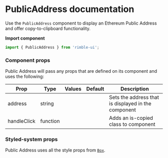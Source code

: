 # PublicAddress documentation
Use the `PublicAddress` component to display an Ethereum Public Address and offer copy-to-clipboard functionality.

**Import component**

```jsx
import { PublicAddress } from 'rimble-ui';
```

<!-- STORY -->

### Component props

Public Address will pass any props that are defined on its component and uses the following:

| Prop        | Type     | Values | Default | Description                                         |
| ----------- | -------- | ------ | ------- | --------------------------------------------------- |
| address     | string   |        |         | Sets the address that is displayed in the component |
| handleClick | function |        |         | Adds an is-copied class to component                |

### Styled-system props

Public Address uses all the style props from [`Box`](https://consensys.github.io/rimble-ui/?path=/story/layout--box).

